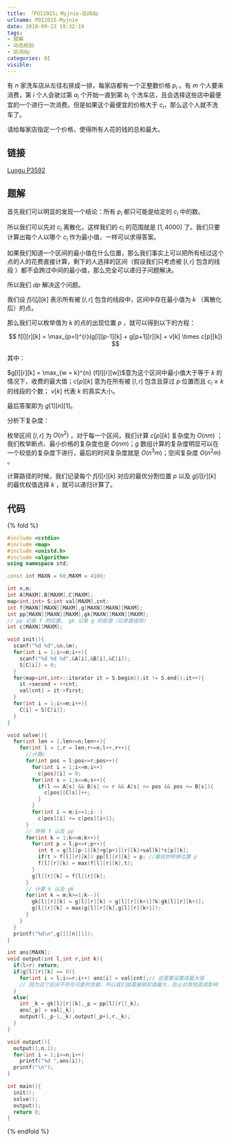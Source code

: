 ```yaml
---
title: 「POI2015」Myjnie-区间dp
urlname: POI2015-Myjnie
date: 2018-09-23 19:32:19
tags:
- 题解
- 动态规划
- 区间dp
categories: OI
visible:
---
```


有 $n$ 家洗车店从左往右排成一排，每家店都有一个正整数价格 $p_i$ 。有 $m$ 个人要来消费，第 $i$ 个人会驶过第 $a_i$ 个开始一直到第 $b_i$ 个洗车店，且会选择这些店中最便宜的一个进行一次消费。但是如果这个最便宜的价格大于 $c_i$，那么这个人就不洗车了。

请给每家店指定一个价格，使得所有人花的钱的总和最大。

<!-- more -->

## 链接

[Luogu P3592](https://www.luogu.org/problemnew/show/P3592)

## 题解

首先我们可以明显的发现一个结论：所有 $p_i$ 都只可能是给定的 $c_i$  中的数。

所以我们可以先对 $c_i$ 离散化，这样我们的 $c_i$ 的范围就是 $[1,4000]$ 了。我们只要计算出每个人以哪个 $c_i$ 作为最小值，一样可以求得答案。

如果我们知道一个区间的最小值在什么位置，那么我们事实上可以把所有经过这个点的人的花费直接计算，剩下的人选择的区间（假设我们只考虑被 $[l,r]$ 包含的线段 ）都不会跨过中间的最小值，那么完全可以递归子问题解决。

所以我们 $dp$ 解决这个问题。

我们设 $f[i][j][k]$ 表示所有被 $[l,r]$ 包含的线段中，区间中存在最小值为 $k$ （离散化后）的点。

那么我们可以枚举值为 $k$ 的点的出现位置 $p$ ，就可以得到以下的方程：

$$
f[l][r][k] = \max_{p=l}^{r}(g[l][p-1][k] + g[p+1][r][k] + v[k] \times c[p][k])
$$

其中：

$g[l][r][k] = \max_{w = k}^{n} (f[l][r][w])$意为这个区间中最小值大于等于 $k$ 的情况下，收费的最大值；$c[p][k]$ 意为在所有被 $[l,r]$ 包含且穿过 $p$ 位置而且 $c_i \geq  k$ 的线段的个数； $v[k]$ 代表 $k$ 的真实大小。

最后答案即为 $g[1][n][1]$。

分析下复杂度：

枚举区间 $[l,r]$ 为 $O(n^2)$ ，对于每一个区间，我们计算 $c[p][k]$ 复杂度为 $O(nm)$ ；我们枚举断点、最小价格的复杂度也是 $O(nm)$；$g$ 数组计算的复杂度明显可以在一个较低的复杂度下进行，最后的时间复杂度就是 $O(n^3m)$；空间复杂度 $O(n^2m)$ 。

计算路径的时候，我们记录每个 $f[l][r][k]$ 对应的最优分割位置 $p$ 以及 $g[l][r][k]$ 的最优权值选择 $k$ ，就可以递归计算了。

## 代码 

{% fold %}
```cpp
#include <cstdio>
#include <map>
#include <unistd.h>
#include <algorithm>
using namespace std;

const int MAXN = 60,MAXM = 4100;

int n,m;
int A[MAXM],B[MAXM],C[MAXM];
map<int,int> S;int val[MAXM],cnt;
int f[MAXN][MAXN][MAXM],g[MAXN][MAXN][MAXM];
int pp[MAXN][MAXN][MAXM],gk[MAXN][MAXN][MAXM];
// pp 记录 f 的位置， gk 记录 g 的权值（记录路径用）
int c[MAXN][MAXM];

void init(){
  scanf("%d %d",&n,&m);
  for(int i = 1;i<=m;i++){
    scanf("%d %d %d",&A[i],&B[i],&C[i]);
    S[C[i]] = 0;
  }
  for(map<int,int>::iterator it = S.begin();it != S.end();it++){
    it->second = ++cnt;
    val[cnt] = it->first;
  }
  for(int i = 1;i<=m;i++){
    C[i] = S[C[i]];
  }
}

void solve(){
  for(int len = 1;len<=n;len++){
    for(int l = 1,r = len;r<=n;l++,r++){
      //计算c
      for(int pos = l;pos<=r;pos++){
        for(int i = 1;i<=m;i++)
          c[pos][i] = 0;
        for(int s = 1;s<=m;s++){
          if(l <= A[s] && B[s] <= r && A[s] <= pos && pos <= B[s]){
            c[pos][C[s]]++;
          }
        }
        for(int i = m;i>=1;i--)
          c[pos][i] += c[pos][i+1];
      }
      // 转移 f 以及 pp
      for(int k = 1;k<=m;k++){
        for(int p = l;p<=r;p++){
          int t = g[l][p-1][k]+g[p+1][r][k]+val[k]*c[p][k];
          if(t > f[l][r][k]) pp[l][r][k] = p; //最优的转移位置 p 
          f[l][r][k] = max(f[l][r][k],t);
        }
        g[l][r][k] = f[l][r][k];
      }
      // 计算 k 以及 gk
      for(int k = m;k>=1;k--){
        gk[l][r][k] = g[l][r][k] > g[l][r][k+1]?k:gk[l][r][k+1];
        g[l][r][k] = max(g[l][r][k],g[l][r][k+1]);
      }
    }
  }
  printf("%d\n",g[1][n][1]);  
}

int ans[MAXN];
void output(int l,int r,int k){
  if(l>r) return;
  if(g[l][r][k] == 0){
    for(int i = l;i<=r;i++) ans[i] = val[cnt];// 这里要设置成最大值
    // 因为这个区间不存在可能的贡献，所以我们就直接赋权值最大，防止对其他造成影响
  }
  else{
    int _k = gk[l][r][k],_p = pp[l][r][_k];
	ans[_p] = val[_k];
    output(l,_p-1,_k),output(_p+1,r,_k);
  }
}

void output(){
  output(1,n,1);
  for(int i = 1;i<=n;i++)
    printf("%d ",ans[i]);
  printf("\n");
}

int main(){
  init();
  solve();
  output();
  return 0;
}
```
{% endfold %}
